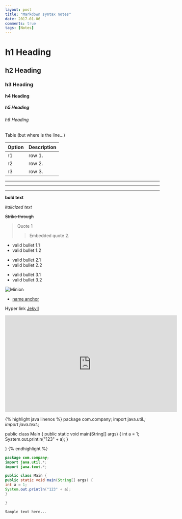 ```yaml
---
layout: post
title: "Markdown syntax notes"
date: 2017-01-06
comments: true
tags: [Notes]
---
```


# h1 Heading
## h2 Heading
### h3 Heading
#### h4 Heading
##### h5 Heading
###### h6 Heading

<div id="anchor">
</div>

<!--
 This is a comment
 -->

Table (but where is the line...)

| Option | Description |
| ------ | ----------- |
| r1 | row 1. |
| r2 | row 2. |
| r3 | row 3. |

___

---

***

**bold text**

_italicized text_

~~Strike through~~

> Quote 1
>> Embedded quote 2.

* valid bullet 1.1
* valid bullet 1.2
- valid bullet 2.1
- valid bullet 2.2
+ valid bullet 3.1
+ valid bullet 3.2

![Minion]({{site.url}}/images/mountietocat.png)

* [name anchor](#anchor)


Hyper link [Jekyll](http://jekyllrb.com)

<iframe width="560" height="315" src="https://www.youtube.com/embed/ttLFg5ahnYs" frameborder="0" allowfullscreen></iframe>

{% highlight java linenos %}
package com.company;
import java.util.*;
import java.text.*;

public class Main {
public static void main(String[] args) {
int a = 1;
System.out.println("123" + a);
}

}
{% endhighlight %}

```java
package com.company;
import java.util.*;
import java.text.*;

public class Main {
public static void main(String[] args) {
int a = 1;
System.out.println("123" + a);
}

}
```

``` markup
Sample text here...
```

